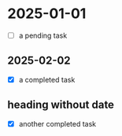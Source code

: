 
# 2025-01-01

- [ ] a pending task

## 2025-02-02

- [X] a completed task

## heading without date

- [X] another completed task
